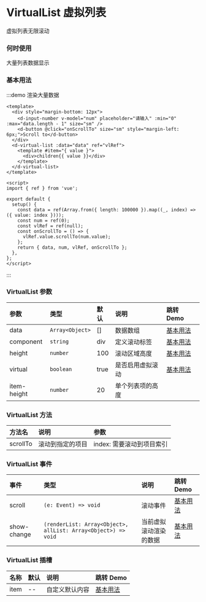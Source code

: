 # VirtualList 虚拟列表

虚拟列表无限滚动

### 何时使用

大量列表数据显示

### 基本用法

:::demo 渲染大量数据

```vue
<template>
  <div style="margin-bottom: 12px">
    <d-input-number v-model="num" placeholder="请输入" :min="0" :max="data.length - 1" size="sm" />
    <d-button @click="onScrollTo" size="sm" style="margin-left: 6px;">Scroll to</d-button>
  </div>
  <d-virtual-list :data="data" ref="vlRef">
    <template #item="{ value }">
      <div>children{{ value }}</div>
    </template>
  </d-virtual-list>
</template>

<script>
import { ref } from 'vue';

export default {
  setup() {
    const data = ref(Array.from({ length: 100000 }).map((_, index) => ({ value: index })));
    const num = ref(0);
    const vlRef = ref(null);
    const onScrollTo = () => {
      vlRef.value.scrollTo(num.value);
    };
    return { data, num, vlRef, onScrollTo };
  },
};
</script>
```

:::

### VirtualList 参数

| 参数        | 类型            | 默认 | 说明             | 跳转 Demo             |
| :---------- | :-------------- | :--- | :--------------- | :-------------------- |
| data        | `Array<Object>` | []   | 数据数组         | [基本用法](#基本用法) |
| component   | `string`        | div  | 定义滚动标签     | [基本用法](#基本用法) |
| height      | `number`        | 100  | 滚动区域高度     | [基本用法](#基本用法) |
| virtual     | `boolean`       | true | 是否启用虚拟滚动 | [基本用法](#基本用法) |
| item-height | `number`        | 20   | 单个列表项的高度 |                       |

### VirtualList 方法

| 方法名   | 说明             | 参数                      |
| :------- | :--------------- | :------------------------ |
| scrollTo | 滚动到指定的项目 | index: 需要滚动到项目索引 |

### VirtualList 事件

| 事件        | 类型                                                          | 说明                   | 跳转 Demo             |
| :---------- | :------------------------------------------------------------ | :--------------------- | :-------------------- |
| scroll      | `(e: Event) => void`                                          | 滚动事件               | [基本用法](#基本用法) |
| show-change | `(renderList: Array<Object>, allList: Array<Object>) => void` | 当前虚拟滚动渲染的数据 | [基本用法](#基本用法) |

### VirtualList 插槽

| 名称 | 默认 | 说明           | 跳转 Demo             |
| :--- | :--- | :------------- | :-------------------- |
| item | --   | 自定义默认内容 | [基本用法](#基本用法) |
